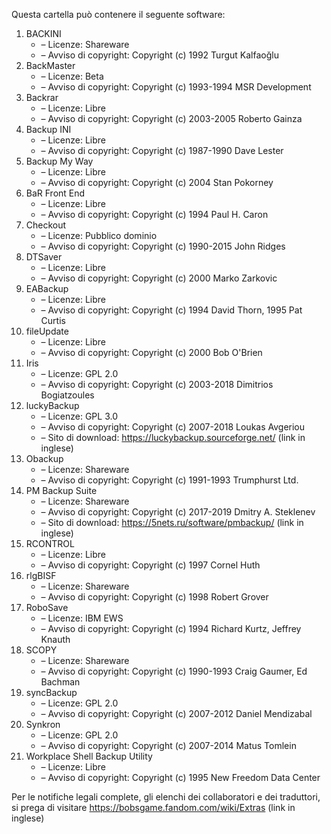 ﻿Questa cartella può contenere il seguente software:

1. BACKINI
   - – Licenze: Shareware
   - – Avviso di copyright: Copyright (c) 1992 Turgut Kalfaoğlu
2. BackMaster
   - – Licenze: Beta
   - – Avviso di copyright: Copyright (c) 1993-1994 MSR Development
3. Backrar
   - – Licenze: Libre
   - – Avviso di copyright: Copyright (c) 2003-2005 Roberto Gainza
4. Backup INI
   - – Licenze: Libre
   - – Avviso di copyright: Copyright (c) 1987-1990 Dave Lester
5. Backup My Way
   - – Licenze: Libre
   - – Avviso di copyright: Copyright (c) 2004 Stan Pokorney
6. BaR Front End
   - – Licenze: Libre
   - – Avviso di copyright: Copyright (c) 1994 Paul H. Caron
7. Checkout
   - – Licenze: Pubblico dominio
   - – Avviso di copyright: Copyright (c) 1990-2015 John Ridges
8. DTSaver
   - – Licenze: Libre
   - – Avviso di copyright: Copyright (c) 2000 Marko Zarkovic
9. EABackup
   - – Licenze: Libre
   - – Avviso di copyright: Copyright (c) 1994 David Thorn, 1995 Pat Curtis
10. fileUpdate
    - – Licenze: Libre
    - – Avviso di copyright: Copyright (c) 2000 Bob O'Brien
11. Iris
    - – Licenze: GPL 2.0
    - – Avviso di copyright: Copyright (c) 2003-2018 Dimitrios Bogiatzoules
12. luckyBackup
    - – Licenze: GPL 3.0
    - – Avviso di copyright: Copyright (c) 2007-2018 Loukas Avgeriou
    - – Sito di download: https://luckybackup.sourceforge.net/ (link in inglese)
13. Obackup
    - – Licenze: Shareware
    - – Avviso di copyright: Copyright (c) 1991-1993 Trumphurst Ltd.
14. PM Backup Suite
    - – Licenze: Shareware
    - – Avviso di copyright: Copyright (c) 2017-2019 Dmitry A. Steklenev
    - – Sito di download: https://5nets.ru/software/pmbackup/ (link in inglese)
15. RCONTROL
    - – Licenze: Libre
    - – Avviso di copyright: Copyright (c) 1997 Cornel Huth
16. rlgBISF
    - – Licenze: Shareware
    - – Avviso di copyright: Copyright (c) 1998 Robert Grover
17. RoboSave
    - – Licenze: IBM EWS
    - – Avviso di copyright: Copyright (c) 1994 Richard Kurtz, Jeffrey Knauth
18. SCOPY
    - – Licenze: Shareware
    - – Avviso di copyright: Copyright (c) 1990-1993 Craig Gaumer, Ed Bachman
19. syncBackup
    - – Licenze: GPL 2.0
    - – Avviso di copyright: Copyright (c) 2007-2012 Daniel Mendizabal
20. Synkron
    - – Licenze: GPL 2.0
    - – Avviso di copyright: Copyright (c) 2007-2014 Matus Tomlein
21. Workplace Shell Backup Utility
    - – Licenze: Libre
    - – Avviso di copyright: Copyright (c) 1995 New Freedom Data Center

Per le notifiche legali complete, gli elenchi dei collaboratori e dei traduttori, si prega di visitare https://bobsgame.fandom.com/wiki/Extras (link in inglese)
